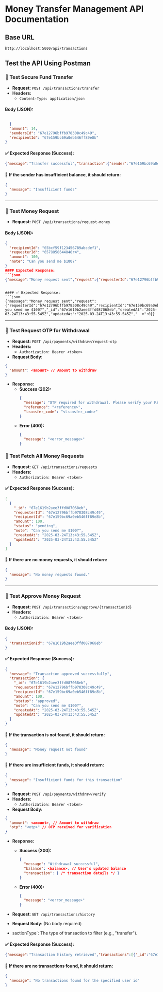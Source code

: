 # Money Transfer Management API Documentation

## Base URL
```
http://localhost:5000/api/transactions
```

## Test the API Using Postman

### 📌 Test Secure Fund Transfer
- **Request:** `POST /api/transactions/transfer`
- **Headers:**
  - `Content-Type: application/json`

#### Body (JSON):
```json

  {
  "amount": 14,
  "sendersId": "67e12796bffb978308c49c49",
  "recipientId": "67e159bc69a0eb546ff89e8b"
}
```

#### ✅ Expected Response (Success):
```json
{"message":"Transfer successful","transaction":{"sender":"67e159bc69a0eb546ff89e8b","recipient":"67e159bc69a0eb546ff89e8b","transactionType":"transfer","amount":14,"status":"completed","reference":"TXN-1742823737766","_id":"67e161392aee3ffd087068e6","timestamp":"2025-03-24T13:42:17.773Z","createdAt":"2025-03-24T13:42:17.774Z","updatedAt":"2025-03-24T13:42:17.774Z","__v":0}}
```

#### 🔴 If the sender has insufficient balance, it should return:
```json
{
  "message": "Insufficient funds"
}
```

---

### 📌 Test Money Request
- **Request:** `POST /api/transactions/request-money`

#### Body (JSON):
```json
{
  "recipientId": "65bcf59f123456789abcdef1",
  "requesterId": "6578858644848r4",
  "amount": 100,
  "note": "Can you send me $100?"
}
#### Expected Response:
```json
{"message":"Money request sent","request":{"requesterId":"67e12796bffb978308c49c49","recipientId":"67e159bc69a0eb546ff89e8b","amount":100,"status":"pending","note":"Can you send me $100?","_id":"67e1619b2aee3ffd087068eb","createdAt":"2025-03-24T13:43:55.545Z","updatedAt":"2025-03-24T13:43:55.545Z","__v":0}}
```

```

#### ✅ Expected Response:
```json
{"message":"Money request sent","request":{"requesterId":"67e12796bffb978308c49c49","recipientId":"67e159bc69a0eb546ff89e8b","amount":100,"status":"pending","note":"Can you send me $100?","_id":"67e1619b2aee3ffd087068eb","createdAt":"2025-03-24T13:43:55.545Z","updatedAt":"2025-03-24T13:43:55.545Z","__v":0}}
```

---

### 📌 Test Request OTP for Withdrawal
- **Request:** `POST /api/payments/withdraw/request-otp`
- **Headers:**
  - `Authorization: Bearer <token>`
- **Request Body:**
```json
{
  "amount": <amount> // Amount to withdraw
}
```
- **Response:**
  - **Success (202):**
    ```json
    {
      "message": "OTP required for withdrawal. Please verify your Paystack OTP.",
      "reference": "<reference>",
      "transfer_code": "<transfer_code>"
    }
    ```
  - **Error (400):**
    ```json
    {
      "message": "<error_message>"
    }
    ```

### 📌 Test Fetch All Money Requests
- **Request:** `GET /api/transactions/requests`
- **Headers:**
  - `Authorization: Bearer <token>`
  
#### ✅ Expected Response (Success):
```json
[
  {
    "_id": "67e1619b2aee3ffd087068eb",
    "requesterId": "67e12796bffb978308c49c49",
    "recipientId": "67e159bc69a0eb546ff89e8b",
    "amount": 100,
    "status": "pending",
    "note": "Can you send me $100?",
    "createdAt": "2025-03-24T13:43:55.545Z",
    "updatedAt": "2025-03-24T13:43:55.545Z"
  }
]
```

#### 🔴 If there are no money requests, it should return:
```json
{
  "message": "No money requests found."
}
```

---

### 📌 Test Approve Money Request
- **Request:** `POST /api/transactions/approve/{transactionId}`
- **Headers:**
  - `Authorization: Bearer <token>`
  
#### Body (JSON):
```json
{
  "transactionId": "67e1619b2aee3ffd087068eb"
}
```

#### ✅ Expected Response (Success):
```json
{
  "message": "Transaction approved successfully",
  "transaction": {
    "_id": "67e1619b2aee3ffd087068eb",
    "requesterId": "67e12796bffb978308c49c49",
    "recipientId": "67e159bc69a0eb546ff89e8b",
    "amount": 100,
    "status": "approved",
    "note": "Can you send me $100?",
    "createdAt": "2025-03-24T13:43:55.545Z",
    "updatedAt": "2025-03-24T13:43:55.545Z"
  }
}
```

#### 🔴 If the transaction is not found, it should return:
```json
{
  "message": "Money request not found"
}
```

#### 🔴 If there are insufficient funds, it should return:
```json
{
  "message": "Insufficient funds for this transaction"
}
```

- **Request:** `POST /api/payments/withdraw/verify`
- **Headers:**
  - `Authorization: Bearer <token>`
- **Request Body:**
```json
{
  "amount": <amount>, // Amount to withdraw
  "otp": "<otp>" // OTP received for verification
}
```
- **Response:**
  - **Success (200):**
    ```json
    {
      "message": "Withdrawal successful",
      "balance": <balance>, // User's updated balance
      "transaction": { /* transaction details */ }
    }
    ```
  - **Error (400):**
    ```json
    {
      "message": "<error_message>"
    }
    ```


- **Request:** `GET /api/transactions/history`
- **Request Body**: (No body required)
- sactionType`: The type of transaction to filter (e.g., "transfer").

#### ✅ Expected Response (Success):
```json
{"message":"Transaction history retrieved","transactions":[{"_id":"67e161392aee3ffd087068e6","sender":"67e159bc69a0eb546ff89e8b","recipient":"67e159bc69a0eb546ff89e8b","transactionType":"transfer","amount":14,"status":"completed","reference":"TXN-1742823737766","timestamp":"2025-03-24T13:42:17.773Z","createdAt":"2025-03-24T13:42:17.774Z","updatedAt":"2025-03-24T13:42:17.774Z","__v":0},{"_id":"67e15e242aee3ffd087068d3","sender":"67e159bc69a0eb546ff89e8b","recipient":"67e159bc69a0eb546ff89e8b","transactionType":"deposit","amount":300,"status":"completed","reference":"77iobwyy9v","timestamp":"2025-03-24T13:29:08.804Z","createdAt":"2025-03-24T13:29:08.806Z","updatedAt":"2025-03-24T13:29:08.806Z","__v":0},{"_id":"67e15a0169a0eb546ff89e98","sender":"67e159bc69a0eb546ff89e8b","recipient":"67e159bc69a0eb546ff89e8b","transactionType":"deposit","amount":5000,"status":"completed","reference":"t8cqa3ss3t","timestamp":"2025-03-24T13:11:29.456Z","createdAt":"2025-03-24T13:11:29.458Z","updatedAt":"2025-03-24T13:11:29.458Z","__v":0}]}
```

#### 🔴 If there are no transactions found, it should return:
```json
{
  "message": "No transactions found for the specified user id"
}
